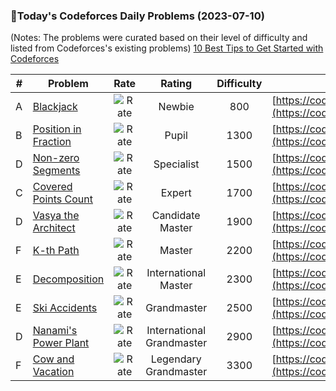 ### 🌟Today's Codeforces Daily Problems (2023-07-10)
(Notes: The problems were curated based on their level of difficulty and listed from Codeforces's existing problems)
[10 Best Tips to Get Started with Codeforces](https://github.com/ika9810/Codeforces-Daily-Problems/blob/main/10%20Best%20Tips%20to%20Get%20Started%20with%20Codeforces.md)

| # | Problem | Rate| Rating | Difficulty | Contest |
|---| ----- | :--------: | :----------: | :----------: | ---------- |
|A|[Blackjack](https://codeforces.com/contest/104/problem/A)|![Rate](https://img.shields.io/badge/Newbie-800-lightgrey)|Newbie|800|[https://codeforces.com/contest/104](https://codeforces.com/contest/104)|
|B|[Position in Fraction](https://codeforces.com/contest/900/problem/B)|![Rate](https://img.shields.io/badge/Pupil-1300-brightgreen)|Pupil|1300|[https://codeforces.com/contest/900](https://codeforces.com/contest/900)|
|D|[Non-zero Segments](https://codeforces.com/contest/1426/problem/D)|![Rate](https://img.shields.io/badge/Specialist-1500-9cf)|Specialist|1500|[https://codeforces.com/contest/1426](https://codeforces.com/contest/1426)|
|C|[Covered Points Count](https://codeforces.com/contest/1000/problem/C)|![Rate](https://img.shields.io/badge/Expert-1700-blue)|Expert|1700|[https://codeforces.com/contest/1000](https://codeforces.com/contest/1000)|
|D|[Vasya the Architect](https://codeforces.com/contest/38/problem/D)|![Rate](https://img.shields.io/badge/Candidate%20Master-1900-blueviolet)|Candidate Master|1900|[https://codeforces.com/contest/38](https://codeforces.com/contest/38)|
|F|[K-th Path](https://codeforces.com/contest/1196/problem/F)|![Rate](https://img.shields.io/badge/Master-2200-orange)|Master|2200|[https://codeforces.com/contest/1196](https://codeforces.com/contest/1196)|
|E|[Decomposition](https://codeforces.com/contest/1766/problem/E)|![Rate](https://img.shields.io/badge/International%20Master-2300-orange)|International Master|2300|[https://codeforces.com/contest/1766](https://codeforces.com/contest/1766)|
|E|[Ski Accidents](https://codeforces.com/contest/1368/problem/E)|![Rate](https://img.shields.io/badge/Grandmaster-2500-red)|Grandmaster|2500|[https://codeforces.com/contest/1368](https://codeforces.com/contest/1368)|
|D|[Nanami's Power Plant](https://codeforces.com/contest/434/problem/D)|![Rate](https://img.shields.io/badge/International%20Grandmaster-2900-red)|International Grandmaster|2900|[https://codeforces.com/contest/434](https://codeforces.com/contest/434)|
|F|[Cow and Vacation](https://codeforces.com/contest/1307/problem/F)|![Rate](https://img.shields.io/badge/Legendary%20Grandmaster-3300-red)|Legendary Grandmaster|3300|[https://codeforces.com/contest/1307](https://codeforces.com/contest/1307)|
